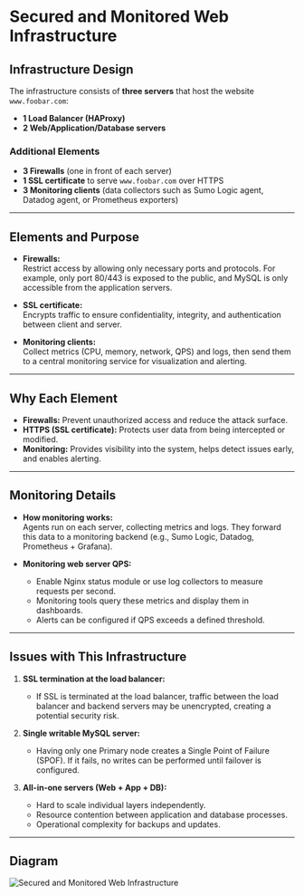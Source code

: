# Secured and Monitored Web Infrastructure  

## Infrastructure Design  

The infrastructure consists of **three servers** that host the website `www.foobar.com`:  

- **1 Load Balancer (HAProxy)**  
- **2 Web/Application/Database servers**  

### Additional Elements  
- **3 Firewalls** (one in front of each server)  
- **1 SSL certificate** to serve `www.foobar.com` over HTTPS  
- **3 Monitoring clients** (data collectors such as Sumo Logic agent, Datadog agent, or Prometheus exporters)  

---

## Elements and Purpose  

- **Firewalls:**  
  Restrict access by allowing only necessary ports and protocols. For example, only port 80/443 is exposed to the public, and MySQL is only accessible from the application servers.  

- **SSL certificate:**  
  Encrypts traffic to ensure confidentiality, integrity, and authentication between client and server.  

- **Monitoring clients:**  
  Collect metrics (CPU, memory, network, QPS) and logs, then send them to a central monitoring service for visualization and alerting.  

---

## Why Each Element  

- **Firewalls:** Prevent unauthorized access and reduce the attack surface.  
- **HTTPS (SSL certificate):** Protects user data from being intercepted or modified.  
- **Monitoring:** Provides visibility into the system, helps detect issues early, and enables alerting.  

---

## Monitoring Details  

- **How monitoring works:**  
  Agents run on each server, collecting metrics and logs. They forward this data to a monitoring backend (e.g., Sumo Logic, Datadog, Prometheus + Grafana).  

- **Monitoring web server QPS:**  
  - Enable Nginx status module or use log collectors to measure requests per second.  
  - Monitoring tools query these metrics and display them in dashboards.  
  - Alerts can be configured if QPS exceeds a defined threshold.  

---

## Issues with This Infrastructure  

1. **SSL termination at the load balancer:**  
   - If SSL is terminated at the load balancer, traffic between the load balancer and backend servers may be unencrypted, creating a potential security risk.  

2. **Single writable MySQL server:**  
   - Having only one Primary node creates a Single Point of Failure (SPOF). If it fails, no writes can be performed until failover is configured.  

3. **All-in-one servers (Web + App + DB):**  
   - Hard to scale individual layers independently.  
   - Resource contention between application and database processes.  
   - Operational complexity for backups and updates.  

---

## Diagram  

![Secured and Monitored Web Infrastructure](https://github.com/Emi-H106/holbertonschool-system_engineering-devops/issues/3#issue-3448376650)
